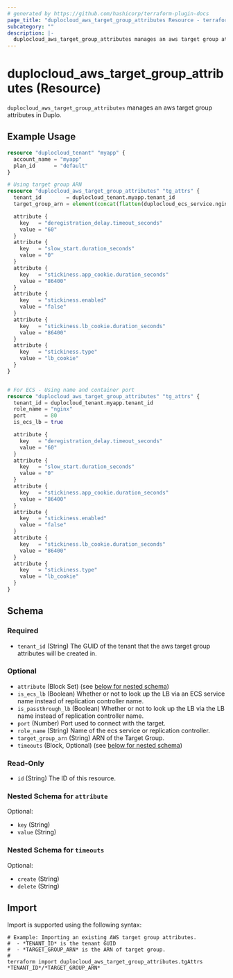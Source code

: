 ```yaml
---
# generated by https://github.com/hashicorp/terraform-plugin-docs
page_title: "duplocloud_aws_target_group_attributes Resource - terraform-provider-duplocloud"
subcategory: ""
description: |-
  duplocloud_aws_target_group_attributes manages an aws target group attributes in Duplo.
---
```


# duplocloud_aws_target_group_attributes (Resource)

`duplocloud_aws_target_group_attributes` manages an aws target group attributes in Duplo.

## Example Usage

```terraform
resource "duplocloud_tenant" "myapp" {
  account_name = "myapp"
  plan_id      = "default"
}

# Using target group ARN
resource "duplocloud_aws_target_group_attributes" "tg_attrs" {
  tenant_id        = duplocloud_tenant.myapp.tenant_id
  target_group_arn = element(concat(flatten(duplocloud_ecs_service.nginx.*.target_group_arns), list("")), 0)

  attribute {
    key   = "deregistration_delay.timeout_seconds"
    value = "60"
  }
  attribute {
    key   = "slow_start.duration_seconds"
    value = "0"
  }
  attribute {
    key   = "stickiness.app_cookie.duration_seconds"
    value = "86400"
  }
  attribute {
    key   = "stickiness.enabled"
    value = "false"
  }
  attribute {
    key   = "stickiness.lb_cookie.duration_seconds"
    value = "86400"
  }
  attribute {
    key   = "stickiness.type"
    value = "lb_cookie"
  }
}


# For ECS - Using name and container port
resource "duplocloud_aws_target_group_attributes" "tg_attrs" {
  tenant_id = duplocloud_tenant.myapp.tenant_id
  role_name = "nginx"
  port      = 80
  is_ecs_lb = true

  attribute {
    key   = "deregistration_delay.timeout_seconds"
    value = "60"
  }
  attribute {
    key   = "slow_start.duration_seconds"
    value = "0"
  }
  attribute {
    key   = "stickiness.app_cookie.duration_seconds"
    value = "86400"
  }
  attribute {
    key   = "stickiness.enabled"
    value = "false"
  }
  attribute {
    key   = "stickiness.lb_cookie.duration_seconds"
    value = "86400"
  }
  attribute {
    key   = "stickiness.type"
    value = "lb_cookie"
  }
}
```

<!-- schema generated by tfplugindocs -->
## Schema

### Required

- `tenant_id` (String) The GUID of the tenant that the aws target group attributes will be created in.

### Optional

- `attribute` (Block Set) (see [below for nested schema](#nestedblock--attribute))
- `is_ecs_lb` (Boolean) Whether or not to look up the LB via an ECS service name instead of replication controller name.
- `is_passthrough_lb` (Boolean) Whether or not to look up the LB via the LB name instead of replication controller name.
- `port` (Number) Port used to connect with the target.
- `role_name` (String) Name of the ecs service or replication controller.
- `target_group_arn` (String) ARN of the Target Group.
- `timeouts` (Block, Optional) (see [below for nested schema](#nestedblock--timeouts))

### Read-Only

- `id` (String) The ID of this resource.

<a id="nestedblock--attribute"></a>
### Nested Schema for `attribute`

Optional:

- `key` (String)
- `value` (String)


<a id="nestedblock--timeouts"></a>
### Nested Schema for `timeouts`

Optional:

- `create` (String)
- `delete` (String)

## Import

Import is supported using the following syntax:

```shell
# Example: Importing an existing AWS target group attributes.
#  - *TENANT_ID* is the tenant GUID
#  - *TARGET_GROUP_ARN* is the ARN of target group.
#
terraform import duplocloud_aws_target_group_attributes.tgAttrs *TENANT_ID*/*TARGET_GROUP_ARN*
```
